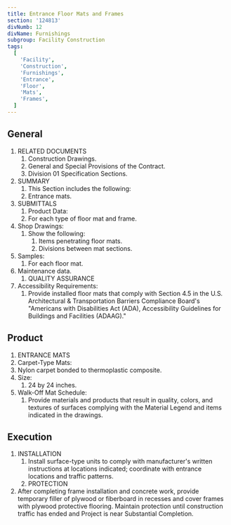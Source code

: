 ```yaml
---
title: Entrance Floor Mats and Frames
section: '124813'
divNumb: 12
divName: Furnishings
subgroup: Facility Construction
tags:
  [
    'Facility',
    'Construction',
    'Furnishings',
    'Entrance',
    'Floor',
    'Mats',
    'Frames',
  ]
---
```


## General

1. RELATED DOCUMENTS
   1. Construction Drawings.
   2. General and Special Provisions of the Contract.
   3. Division 01 Specification Sections.
2. SUMMARY
   1. This Section includes the following:
   2. Entrance mats.
3. SUBMITTALS
   1. Product Data:
   2. For each type of floor mat and frame.
4. Shop Drawings:
   1. Show the following:
      1. Items penetrating floor mats.
      2. Divisions between mat sections.
5. Samples:
   1. For each floor mat.
6. Maintenance data.
   1. QUALITY ASSURANCE
7. Accessibility Requirements:
   1. Provide installed floor mats that comply with Section 4.5 in the U.S. Architectural & Transportation Barriers Compliance Board's "Americans with Disabilities Act (ADA), Accessibility Guidelines for Buildings and Facilities (ADAAG)."

## Product

1. ENTRANCE MATS
1. Carpet-Type Mats:
1. Nylon carpet bonded to thermoplastic composite.
1. Size:
   1. 24 by 24 inches.
1. Walk-Off Mat Schedule:
   1. Provide materials and products that result in quality, colors, and textures of surfaces complying with the Material Legend and items indicated in the drawings.

## Execution

1. INSTALLATION
   1. Install surface-type units to comply with manufacturer's written instructions at locations indicated; coordinate with entrance locations and traffic patterns.
   1. PROTECTION
2. After completing frame installation and concrete work, provide temporary filler of plywood or fiberboard in recesses and cover frames with plywood protective flooring. Maintain protection until construction traffic has ended and Project is near Substantial Completion.
